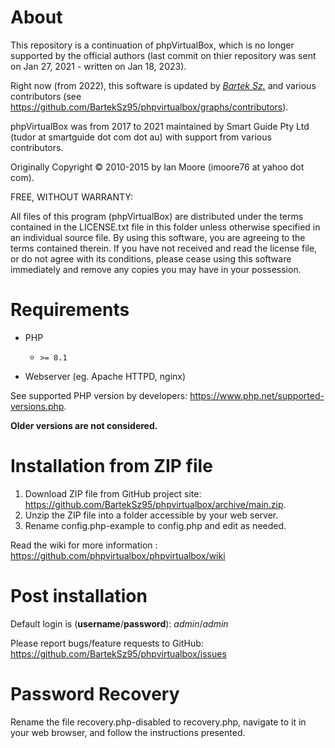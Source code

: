 # About

This repository is a continuation of phpVirtualBox, which is no longer supported by the official authors (last commit on thier repository was sent on Jan 27, 2021 - written on Jan 18, 2023).

Right now (from 2022), this software is updated by *[Bartek Sz.](https://github.com/BartekSz95)* and various contributors (see https://github.com/BartekSz95/phpvirtualbox/graphs/contributors).

phpVirtualBox was from 2017 to 2021 maintained by Smart Guide Pty Ltd (tudor at smartguide dot com dot au) with support from various contributors.

Originally Copyright © 2010-2015 by Ian Moore (imoore76 at yahoo dot com).

FREE, WITHOUT WARRANTY:

All files of this program (phpVirtualBox) are distributed under the
terms contained in the LICENSE.txt file in this folder unless otherwise
specified in an individual source file. By using this software, you are
agreeing to the terms contained therein. If you have not received and read
the license file, or do not agree with its conditions, please cease using
this software immediately and remove any copies you may have in your
possession.

# Requirements

- PHP
    - ``>= 8.1``

- Webserver (eg. Apache HTTPD, nginx)

See supported PHP version by developers: https://www.php.net/supported-versions.php.

**Older versions are not considered.**

# Installation from ZIP file

1) Download ZIP file from GitHub project site: https://github.com/BartekSz95/phpvirtualbox/archive/main.zip.
2) Unzip the ZIP file into a folder accessible by your web server.
3) Rename config.php-example to config.php and edit as needed.

Read the wiki for more information : https://github.com/phpvirtualbox/phpvirtualbox/wiki

# Post installation

Default login is (**username**/**password**): *admin*/*admin*

Please report bugs/feature requests to GitHub:
https://github.com/BartekSz95/phpvirtualbox/issues

# Password Recovery

Rename the file recovery.php-disabled to recovery.php, navigate to it in your web browser, and follow the instructions presented.
